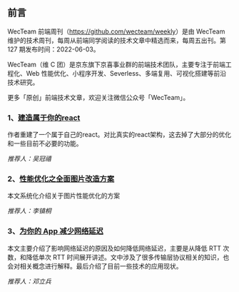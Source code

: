 ## 前言

WecTeam 前端周刊（<https://github.com/wecteam/weekly>）是由 WecTeam 维护的技术周刊，每周从前端同学阅读的技术文章中精选而来，每周五出刊。第 127 期发布时间：2022-06-03。

WecTeam（维 C 团）是京东旗下京喜事业群的前端技术团队，主要专注于前端工程化、Web 性能优化、小程序开发、Severless、多端复用、可视化搭建等前沿技术研究。

更多「原创」前端技术文章，欢迎关注微信公众号「WecTeam」。

### 1、[建造属于你的react](https://mp.weixin.qq.com/s/zIU4NL0UOYZqpr9x_S-daA)

作者重建了一个属于自己的react。对比真实的react架构，这去掉了大部分的优化和一些目前不必要的功能。

_推荐人：吴冠禧_

### 2、[性能优化之全面图片改造方案](https://mp.weixin.qq.com/s/AJFFZOlioRCqyohAgagD9g)

本文系统化介绍关于图片性能优化的方案

_推荐人：李镇桐_

### 3、[为你的 App 减少网络延迟](https://mp.weixin.qq.com/s/F6Yfbqio50OyAzCntNEmXg)

本文主要介绍了影响网络延迟的原因及如何降低网络延迟，主要是从降低 RTT 次数，和降低单次 RTT 时间展开讲述。文中涉及了很多传输层协议相关的知识，也会对相关概念进行解释。最后介绍了目前一些技术的应用现状。

_推荐人：邓立兵_
